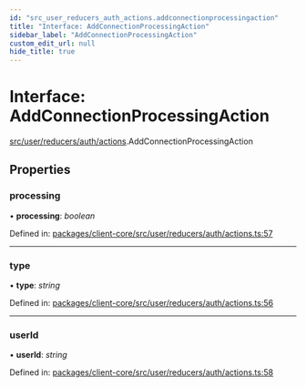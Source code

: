 ```yaml
---
id: "src_user_reducers_auth_actions.addconnectionprocessingaction"
title: "Interface: AddConnectionProcessingAction"
sidebar_label: "AddConnectionProcessingAction"
custom_edit_url: null
hide_title: true
---
```


# Interface: AddConnectionProcessingAction

[src/user/reducers/auth/actions](../modules/src_user_reducers_auth_actions.md).AddConnectionProcessingAction

## Properties

### processing

• **processing**: *boolean*

Defined in: [packages/client-core/src/user/reducers/auth/actions.ts:57](https://github.com/xr3ngine/xr3ngine/blob/7e8e151f1/packages/client-core/src/user/reducers/auth/actions.ts#L57)

___

### type

• **type**: *string*

Defined in: [packages/client-core/src/user/reducers/auth/actions.ts:56](https://github.com/xr3ngine/xr3ngine/blob/7e8e151f1/packages/client-core/src/user/reducers/auth/actions.ts#L56)

___

### userId

• **userId**: *string*

Defined in: [packages/client-core/src/user/reducers/auth/actions.ts:58](https://github.com/xr3ngine/xr3ngine/blob/7e8e151f1/packages/client-core/src/user/reducers/auth/actions.ts#L58)
